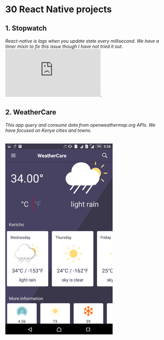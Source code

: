 # 30 React Native projects
##
## 1. Stopwatch
###### React-native is lags when you update state every millisecond. We have a timer mixin to fix this issue though I have not tried it out. ![React-native timers](https://facebook.github.io/react-native/docs/timers.html).
##
## 2. WeatherCare
###### This app query and consume data from openweathermap.org APIs. We have focused on Kenya cities and towns.
######
<img height="600" src="https://raw.githubusercontent.com/michaelgichia/30-react-native-projects/master/images/weather-app.png" />
